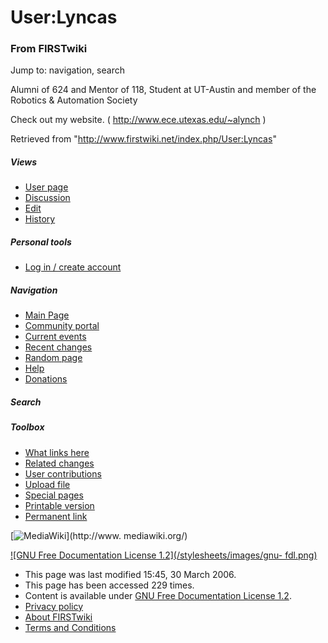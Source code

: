 # User:Lyncas

### From FIRSTwiki

Jump to: navigation, search

Alumni of 624 and Mentor of 118, Student at UT-Austin and member of the
Robotics &amp; Automation Society

Check out my website. ( <http://www.ece.utexas.edu/~alynch> )

Retrieved from "<http://www.firstwiki.net/index.php/User:Lyncas>"

##### Views

  * [User page](/index.php/User:Lyncas)
  * [Discussion](/index.php?title=User_talk:Lyncas&action=edit)
  * [Edit](/index.php?title=User:Lyncas&action=edit)
  * [History](/index.php?title=User:Lyncas&action=history)

##### Personal tools

  * [Log in / create account](/index.php?title=Special:Userlogin&returnto=User:Lyncas)

[](/index.php/Main_Page "Main Page" )

##### Navigation

  * [Main Page](/index.php/Main_Page)
  * [Community portal](/index.php/FIRSTwiki:Community_portal)
  * [Current events](/index.php/Current_events)
  * [Recent changes](/index.php/Special:Recentchanges)
  * [Random page](/index.php/Special:Random)
  * [Help](/index.php/Help:Contents)
  * [Donations](/index.php/FIRSTwiki:Site_support)

##### Search



##### Toolbox

  * [What links here](/index.php/Special:Whatlinkshere/User:Lyncas)
  * [Related changes](/index.php/Special:Recentchangeslinked/User:Lyncas)
  * [User contributions](/index.php/Special:Contributions/Lyncas)
  * [Upload file](/index.php/Special:Upload)
  * [Special pages](/index.php/Special:Specialpages)
  * [Printable version](/index.php?title=User:Lyncas&printable=yes)
  * [Permanent link](/index.php?title=User:Lyncas&oldid=45539)

[![MediaWiki](/skins/common/images/poweredby_mediawiki_88x31.png)](http://www.
mediawiki.org/)

[![GNU Free Documentation License 1.2](/stylesheets/images/gnu-
fdl.png)](http://www.gnu.org/copyleft/fdl.html)

  * This page was last modified 15:45, 30 March 2006.
  * This page has been accessed 229 times.
  * Content is available under [GNU Free Documentation License 1.2](http://www.gnu.org/copyleft/fdl.html "http://www.gnu.org/copyleft/fdl.html" ).
  * [Privacy policy](/index.php/FIRSTwiki:Privacy_policy "FIRSTwiki:Privacy policy" )
  * [About FIRSTwiki](/index.php/FIRSTwiki:About "FIRSTwiki:About" )
  * [Terms and Conditions](/index.php/FIRSTwiki:Terms_and_conditions "FIRSTwiki:Terms and conditions" )

